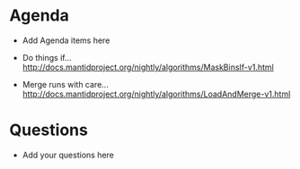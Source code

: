 Agenda
======

* Add Agenda items here

- Do things if... http://docs.mantidproject.org/nightly/algorithms/MaskBinsIf-v1.html

- Merge runs with care... http://docs.mantidproject.org/nightly/algorithms/LoadAndMerge-v1.html

Questions
=========

* Add your questions here
